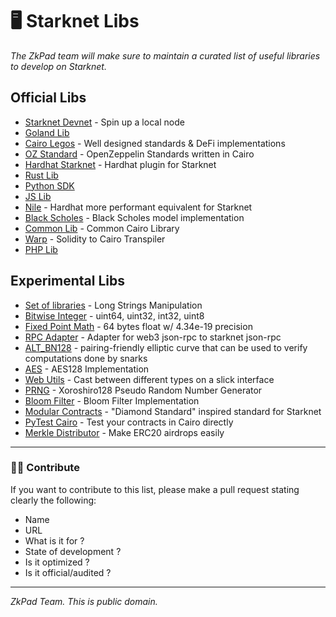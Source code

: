# 🖥️ Starknet Libs

_The ZkPad team will make sure to maintain a curated list of useful libraries to develop on Starknet._

## Official Libs
- [Starknet Devnet](https://github.com/Shard-Labs/starknet-devnet) - Spin up a local node
- [Goland Lib](https://github.com/dontpanicdao/caigo) 
- [Cairo Legos](https://github.com/a5f9t4/cairomate) - Well designed standards & DeFi implementations
- [OZ Standard](https://github.com/OpenZeppelin/cairo-contracts) - OpenZeppelin Standards written in Cairo
- [Hardhat Starknet](https://github.com/Shard-Labs/starknet-hardhat-plugin) - Hardhat plugin for Starknet
- [Rust Lib](https://github.com/xJonathanLEI/starknet-rs)
- [Python SDK](https://github.com/software-mansion/starknet.py)
- [JS Lib](https://github.com/0xs34n/starknet.js)
- [Nile](https://github.com/OpenZeppelin/nile) - Hardhat more performant equivalent for Starknet
- [Black Scholes](https://github.com/araghava/cairo-black-scholes) - Black Scholes model implementation
- [Common Lib](https://perama-v.github.io/cairo/cairo-common-library) - Common Cairo Library
- [Warp](https://github.com/NethermindEth/warp) - Solidity to Cairo Transpiler
- [PHP Lib](https://github.com/Starknet-php/starknet.php)


## Experimental Libs
- [Set of libraries](https://github.com/sekai-studio/starknet-libs) - Long Strings Manipulation
- [Bitwise Integer](https://github.com/bellissimogiorno/cairo-integer-types) - uint64, uint32, int32, uint8
- [Fixed Point Math](https://github.com/influenceth/cairo-math-64x61) - 64 bytes float w/ 4.34e-19 precision
- [RPC Adapter](https://github.com/software-mansion-labs/starknet-web3-rpc-adapter) - Adapter for web3 json-rpc to starknet json-rpc
- [ALT_BN128](https://github.com/tekkac/cairo-alt_bn128) - pairing-friendly elliptic curve that can be used to verify computations done by snarks
- [AES](https://github.com/onurinanc/cairo-aes) - AES128 Implementation
- [Web Utils](https://util.turbofish.co/) - Cast between different types on a slick interface
- [PRNG](https://github.com/milancermak/xoroshiro-cairo) - Xoroshiro128 Pseudo Random Number Generator
- [Bloom Filter](https://github.com/sambarnes/cairo-bloom) - Bloom Filter Implementation
- [Modular Contracts](https://github.com/fracek/starknet-modular-contracts-standard) - "Diamond Standard" inspired standard for Starknet
- [PyTest Cairo](https://github.com/TimNooren/pytest-cairo) - Test your contracts in Cairo directly
- [Merkle Distributor](https://github.com/ncitron/cairo-merkle-distributor) - Make ERC20 airdrops easily

---

### 👨‍💼 Contribute
If you want to contribute to this list, please make a pull request stating clearly the following:
- Name
- URL
- What is it for ?
- State of development ?
- Is it optimized ?
- Is it official/audited ?

---
_ZkPad Team. This is public domain._ 

